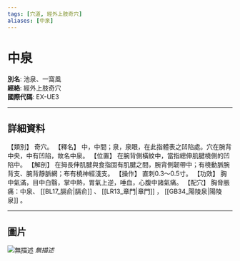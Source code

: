 ```yaml
---
tags: [穴道, 經外上肢奇穴]
aliases: [中泉]
---
```


# 中泉

**別名**: 池泉、一窩風  
**經絡**: 經外上肢奇穴  
**國際代碼**: EX-UE3  

---

## 詳細資料
【類別】
奇穴。
【釋名】
中，中間；泉，泉眼，在此指體表之凹陷處。穴在腕背中央，中有凹陷，故名中泉。
【位置】
在腕背側橫紋中，當指總伸肌腱橈側的凹陷中。
【解剖】
在拇長伸肌腱與食指固有肌腱之間，腕背側韌帶中；有橈動脈腕背支、腕背靜脈網；布有橈神經淺支。
【操作】
直刺0.3～0.5寸。
【功效】
胸中氣滿，目中白翳，掌中熱，胃氣上逆，唾血，心腹中諸氣痛。
【配穴】
胸脅脹痛：中泉、 [[BL17_膈俞|膈俞]] 、 [[LR13_章門|章門]] ， [[GB34_陽陵泉|陽陵泉]] 。

---

## 圖片
![無描述](https://yibian.hopto.org/pic/shu16/466.gif)
_無描述_

